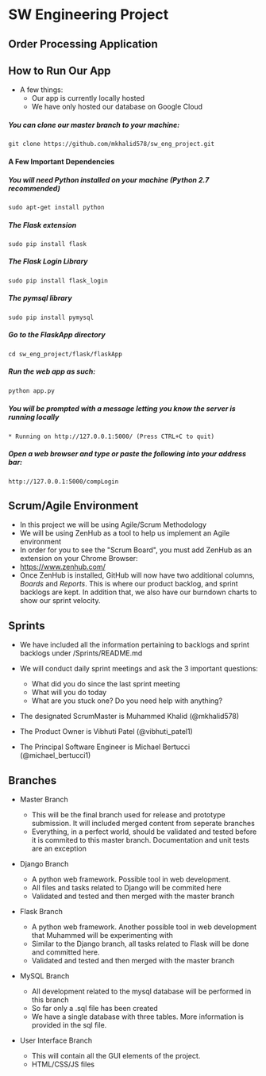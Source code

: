 # SW Engineering Project
## Order Processing Application

## How to Run Our App
* A few things:
  * Our app is currently locally hosted
  * We have only hosted our database on Google Cloud

 ##### You can clone our master branch to your machine:
 ```linux
 git clone https://github.com/mkhalid578/sw_eng_project.git
 ```
 
 #### A Few Important Dependencies 
 
 ##### You will need Python installed on your machine (Python 2.7 recommended)
 
 ```linux
 sudo apt-get install python
 ```
 ##### The Flask extension 
 
 ```linux
 sudo pip install flask
 ``` 
 
 ##### The Flask Login Library 
 
 ```linux
 sudo pip install flask_login
 ``` 
 
 ##### The pymsql library 
 
 ```linux
 sudo pip install pymysql
 ```
 
 ##### Go to the FlaskApp directory 
 
 ```linux
 cd sw_eng_project/flask/flaskApp
 ```
 ##### Run the web app as such:
 
 ```python
 python app.py
 ```
 ##### You will be prompted with a message letting you know the server is running locally
 
 ```linux
 * Running on http://127.0.0.1:5000/ (Press CTRL+C to quit)
 ```
 ##### Open a web browser and type or paste the following into your address bar:
 
 ```linux
 http://127.0.0.1:5000/compLogin
 ```

## Scrum/Agile Environment
* In this project we will be using Agile/Scrum Methodology
* We will be using ZenHub as a tool to help us implement an Agile environment
* In order for you to see the "Scrum Board", you must add ZenHub as an extension on your Chrome Browser:
 * https://www.zenhub.com/
* Once ZenHub is installed, GitHub will now have two additional columns, _Boards_ and _Reports_. This is where our product backlog, and sprint backlogs are kept. In addition that, we also have our burndown charts to show our sprint velocity. 

## Sprints 
* We have included all the information pertaining to backlogs and sprint backlogs under /Sprints/README.md 
* We will conduct daily sprint meetings and ask the 3 important questions: 
  * What did you do since the last sprint meeting
  * What will you do today
  * What are you stuck one? Do you need help with anything? 

* The designated ScrumMaster is Muhammed Khalid (@mkhalid578)
* The Product Owner is Vibhuti Patel (@vibhuti_patel1)
* The Principal Software Engineer is Michael Bertucci (@michael_bertucci1)

## Branches 

* Master Branch
  * This will be the final branch used for release and prototype submission. It will included merged content from seperate branches
  * Everything, in a perfect world, should be validated and tested before it is commited to this master branch. Documentation and unit tests are an exception 
 
* Django Branch 
  * A python web framework. Possible tool in web development. 
  * All files and tasks related to Django will be commited here
  * Validated and tested and then merged with the master branch
  
* Flask Branch
  * A python web framework. Another possible tool in web development that Muhammed will be experimenting with
  * Similar to the Django branch, all tasks related to Flask will be done and committed here. 
  * Validated and tested and then merged with the master branch
  
* MySQL Branch
  * All development related to the mysql database will be performed in this branch 
  * So far only a .sql file has been created
  * We have a single database with three tables. More information is provided in the sql file. 
  
* User Interface Branch
  * This will contain all the GUI elements of the project. 
  * HTML/CSS/JS files
